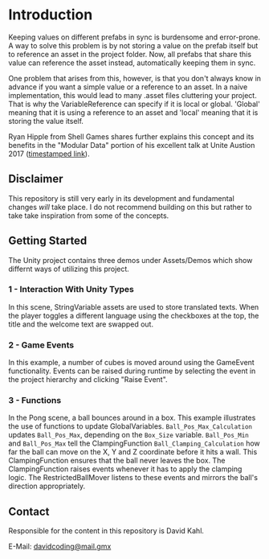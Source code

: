 
# Introduction

Keeping values on different prefabs in sync is burdensome and error-prone. A way to solve this problem is by not storing a value on the prefab itself but to reference an asset in the project folder. Now, all prefabs that share this value can reference the asset instead, automatically keeping them in sync.

One problem that arises from this, however, is that you don't always know in advance if you want a simple value or a reference to an asset. In a naive implementation, this would lead to many .asset files cluttering your project. That is why the VariableReference can specify if it is local or global. 'Global' meaning that it is using a reference to an asset and 'local' meaning that it is storing the value itself.


Ryan Hipple from Shell Games shares further explains this concept and its benefits in the "Modular Data" portion of his excellent talk at Unite Austion 2017 ([timestamped link](https://youtu.be/WBJCr89I4XQ?t=15m25s)).

## Disclaimer
This repository is still very early in its development and fundamental changes *will* take place. I do not recommend building on this but rather to take take inspiration from some of the concepts.


## Getting Started

The Unity project contains three demos under Assets/Demos which show differnt ways of utilizing this project.

### 1 - Interaction With Unity Types

In this scene, StringVariable assets are used to store translated texts. When the player toggles a different language using the checkboxes at the top, the title and the welcome text are swapped out.

### 2 - Game Events

In this example, a number of cubes is moved around using the GameEvent functionality. Events can be raised during runtime by selecting the event in the project hierarchy and clicking "Raise Event".

### 3 - Functions

In the Pong scene, a ball bounces around in a box. This example illustrates the use of functions to update GlobalVariables.
`Ball_Pos_Max_Calculation` updates `Ball_Pos_Max`, depending on the `Box_Size` variable. `Ball_Pos_Min` and `Ball_Pos_Max` tell the ClampingFunction `Ball_Clamping_Calculation` how far the ball can move on the X, Y and Z coordinate before it hits a wall. This ClampingFunction ensures that the ball never leaves the box. The ClampingFunction raises events whenever it has to apply the clamping logic. The RestrictedBallMover listens to these events and mirrors the ball's direction appropriately.

## Contact

Responsible for the content in this repository is David Kahl.

E-Mail: davidcoding@mail.gmx 